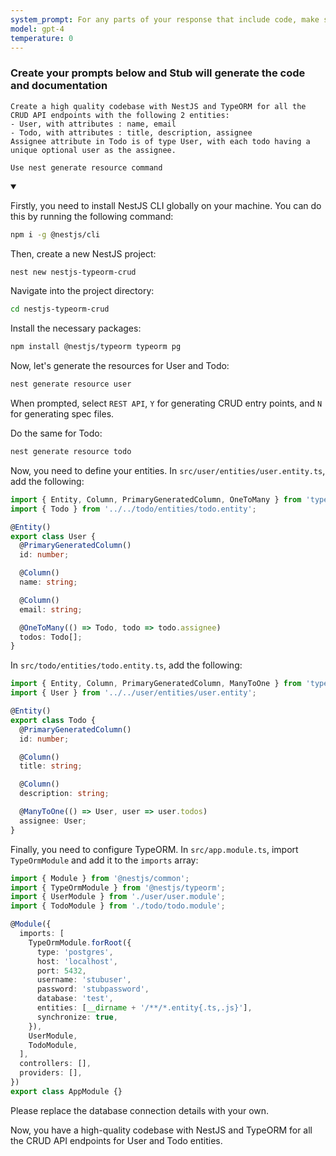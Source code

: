 ```yaml
---
system_prompt: For any parts of your response that include code, make sure to include the filename along with the backtick and the code snippets. For any environment variables, use stubuser and stubpassword as the login. For any commands, auto confirm any prompts on stdin. 
model: gpt-4
temperature: 0
---
```




### Create your prompts below and Stub will generate the code and documentation


```stub
Create a high quality codebase with NestJS and TypeORM for all the CRUD API endpoints with the following 2 entities:
- User, with attributes : name, email
- Todo, with attributes : title, description, assignee
Assignee attribute in Todo is of type User, with each todo having a unique optional user as the assignee.

Use nest generate resource command
```

<details open id="705bd94a3f20d2b1325e34e5791248cc">
<summary></summary>

Firstly, you need to install NestJS CLI globally on your machine. You can do this by running the following command:

```bash
npm i -g @nestjs/cli
```

Then, create a new NestJS project:

```bash
nest new nestjs-typeorm-crud
```

Navigate into the project directory:

```bash
cd nestjs-typeorm-crud
```

Install the necessary packages:

```bash
npm install @nestjs/typeorm typeorm pg
```

Now, let's generate the resources for User and Todo:

```bash
nest generate resource user
```

When prompted, select `REST API`, `Y` for generating CRUD entry points, and `N` for generating spec files.

Do the same for Todo:

```bash
nest generate resource todo
```

Now, you need to define your entities. In `src/user/entities/user.entity.ts`, add the following:

```typescript
import { Entity, Column, PrimaryGeneratedColumn, OneToMany } from 'typeorm';
import { Todo } from '../../todo/entities/todo.entity';

@Entity()
export class User {
  @PrimaryGeneratedColumn()
  id: number;

  @Column()
  name: string;

  @Column()
  email: string;

  @OneToMany(() => Todo, todo => todo.assignee)
  todos: Todo[];
}
```

In `src/todo/entities/todo.entity.ts`, add the following:

```typescript
import { Entity, Column, PrimaryGeneratedColumn, ManyToOne } from 'typeorm';
import { User } from '../../user/entities/user.entity';

@Entity()
export class Todo {
  @PrimaryGeneratedColumn()
  id: number;

  @Column()
  title: string;

  @Column()
  description: string;

  @ManyToOne(() => User, user => user.todos)
  assignee: User;
}
```

Finally, you need to configure TypeORM. In `src/app.module.ts`, import `TypeOrmModule` and add it to the `imports` array:

```typescript
import { Module } from '@nestjs/common';
import { TypeOrmModule } from '@nestjs/typeorm';
import { UserModule } from './user/user.module';
import { TodoModule } from './todo/todo.module';

@Module({
  imports: [
    TypeOrmModule.forRoot({
      type: 'postgres',
      host: 'localhost',
      port: 5432,
      username: 'stubuser',
      password: 'stubpassword',
      database: 'test',
      entities: [__dirname + '/**/*.entity{.ts,.js}'],
      synchronize: true,
    }),
    UserModule,
    TodoModule,
  ],
  controllers: [],
  providers: [],
})
export class AppModule {}
```

Please replace the database connection details with your own.

Now, you have a high-quality codebase with NestJS and TypeORM for all the CRUD API endpoints for User and Todo entities.
</details>

